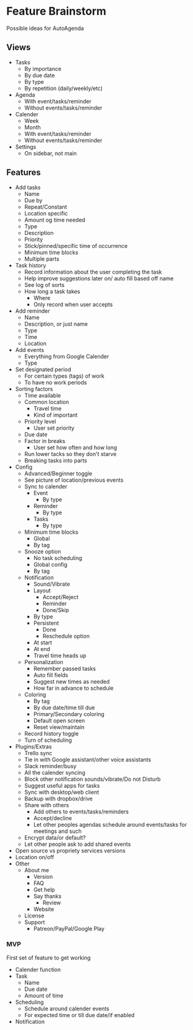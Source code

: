 # Feature Brainstorm

Possible ideas for AutoAgenda

## Views

- Tasks
	- By importance
	- By due date
	- By type
	- By repetition (daily/weekly/etc)
- Agenda
	- With event/tasks/reminder
	- Without events/tasks/reminder
- Calender
	- Week
	- Month
	- With event/tasks/reminder
	- Without events/tasks/reminder
- Settings 
	- On sidebar, not main

## Features 

- Add tasks
	- Name
	- Due by
	- Repeat/Constant
	- Location specific
	- Amount og time needed
	- Type
	- Description
	- Priority
	- Stick/pinned/specific time of occurrence
	- Minimum time blocks
	- Multiple parts
- Task history
	- Record information about the user completing the task
	- Help improve suggestions later on/ auto fill based off name
	- See log of sorts
	- How long a task takes
		- Where
		- Only record when user accepts
- Add reminder
	- Name
	- Description, or just name
	- Type
	- Time
	- Location
- Add events
	- Everything from Google Calender
	- Type
- Set designated period
	- For certain types (tags) of work
	- To have no work periods
- Sorting factors
	- Time available
	- Common location
		- Travel time
		- Kind of important 
	- Priority level 
		- User set priority
	- Due date
	- Factor in breaks
		- User set how often and how long
	- Run lower tacks so they don't starve 
	- Breaking tasks into parts
- Config 
	- Advanced/Beginner toggle
	- See picture of location/previous events
	- Sync to calender
		- Event
			- By type
		- Reminder
			- By type
		- Tasks
			- By type
	- Minimum time blocks
		- Global
		- By tag
	- Snooze option
		- No task scheduling 
		- Global config
		- By tag
	- Notification 
		- Sound/Vibrate
		- Layout
			- Accept/Reject
			- Reminder
			- Done/Skip
		- By type
		- Persistent
			- Done
			- Reschedule option 
		- At start
		- At end
		- Travel time heads up
	- Personalization
		- Remember passed tasks
		- Auto fill fields
		- Suggest new times as needed
		- How far in advance to schedule 
	- Coloring 
		- By tag
		- By due date/time till due
		- Primary/Secondary coloring
		- Default open screen
		- Reset view/maintain
	- Record history toggle 
	- Turn of scheduling
- Plugins/Extras
	- Trello sync
	- Tie in with Google assistant/other voice assistants
	- Slack reminder/busy
	- All the calender syncing 
	- Block other notification sounds/vibrate/Do not Disturb
	- Suggest useful apps for tasks
	- Sync with desktop/web client 
	- Backup with dropbox/drive
	- Share with others
		- Add others to events/tasks/reminders
		- Accept/decline
		- Let other peoples agendas schedule around events/tasks for meetings and such
	- Encrypt data/or default?
	- Let other people ask to add shared events
- Open source vs propriety services versions
- Location on/off
- Other
	- About me
		- Version
		- FAQ
		- Get help
		- Say thanks
			- Review
		- Website
	- License
	- Support
		- Patreon/PayPal/Google Play

### MVP

First set of feature to get working

- Calender function
- Task
	- Name
	- Due date
	- Amount of time
- Scheduling 
	- Schedule around calender events
	- For expected time or till due date/if enabled
- Notification